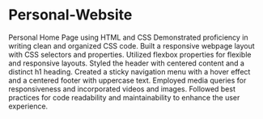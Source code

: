 # Personal-Website
 Personal Home Page using HTML and CSS
Demonstrated proficiency in writing clean and organized CSS code.
Built a responsive webpage layout with CSS selectors and properties.
Utilized flexbox properties for flexible and responsive layouts.
Styled the header with centered content and a distinct h1 heading.
Created a sticky navigation menu with a hover effect and a centered footer with uppercase text.
Employed media queries for responsiveness and incorporated videos and images.
Followed best practices for code readability and maintainability to enhance the user experience.
